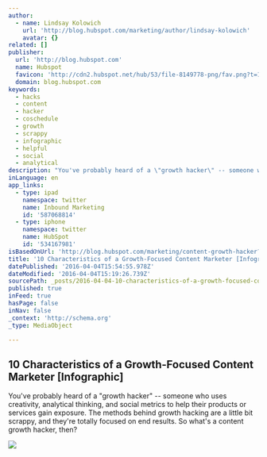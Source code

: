 ```yaml
---
author:
  - name: Lindsay Kolowich
    url: 'http://blog.hubspot.com/marketing/author/lindsay-kolowich'
    avatar: {}
related: []
publisher:
  url: 'http://blog.hubspot.com'
  name: Hubspot
  favicon: 'http://cdn2.hubspot.net/hub/53/file-8149778-png/fav.png?t=1459761980500'
  domain: blog.hubspot.com
keywords:
  - hacks
  - content
  - hacker
  - coschedule
  - growth
  - scrappy
  - infographic
  - helpful
  - social
  - analytical
description: "You've probably heard of a \"growth hacker\" -- someone who uses creativity, analytical thinking, and social metrics to help their products or services gain exposure. The methods behind growth hacking are a little bit scrappy, and they're totally focused on end results. So what's a content growth hacker, then?"
inLanguage: en
app_links:
  - type: ipad
    namespace: twitter
    name: Inbound Marketing
    id: '587068814'
  - type: iphone
    namespace: twitter
    name: HubSpot
    id: '534167981'
isBasedOnUrl: 'http://blog.hubspot.com/marketing/content-growth-hacker?utm_campaign=blog-rss-emails&utm_source=hs_email&utm_medium=email&utm_content=28003120'
title: '10 Characteristics of a Growth-Focused Content Marketer [Infographic]'
datePublished: '2016-04-04T15:54:55.978Z'
dateModified: '2016-04-04T15:19:26.739Z'
sourcePath: _posts/2016-04-04-10-characteristics-of-a-growth-focused-content-marketer-inf.md
published: true
inFeed: true
hasPage: false
inNav: false
_context: 'http://schema.org'
_type: MediaObject

---
```

<article style=""><h1>10 Characteristics of a Growth-Focused Content Marketer [Infographic]</h1><p>You've probably heard of a "growth hacker" -- someone who uses creativity, analytical thinking, and social metrics to help their products or services gain exposure. The methods behind growth hacking are a little bit scrappy, and they're totally focused on end results. So what's a content growth hacker, then?</p><img src="http://cdn2.hubspot.net/hub/53/hubfs/content-hacker-infographic.jpg?noresize&amp;t=1459761980500&amp;width=669" /></article>